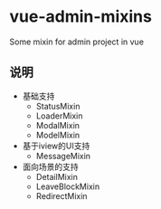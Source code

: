 # vue-admin-mixins

Some mixin for admin project in vue

## 说明

- 基础支持
  - StatusMixin
  - LoaderMixin
  - ModalMixin
  - ModelMixin
- 基于iview的UI支持
  - MessageMixin
- 面向场景的支持
  - DetailMixin
  - LeaveBlockMixin
  - RedirectMixin
